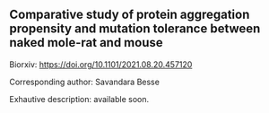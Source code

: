 ## Comparative study of protein aggregation propensity and mutation tolerance between naked mole-rat and mouse

Biorxiv: https://doi.org/10.1101/2021.08.20.457120 

Corresponding author: Savandara Besse

Exhautive description: available soon.

